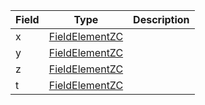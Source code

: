 

| Field | Type | Description |
|--|--|--|
| x |  [FieldElementZC](/solana/idl/types/FieldElementZC) |  |
| y |  [FieldElementZC](/solana/idl/types/FieldElementZC) |  |
| z |  [FieldElementZC](/solana/idl/types/FieldElementZC) |  |
| t |  [FieldElementZC](/solana/idl/types/FieldElementZC) |  |
